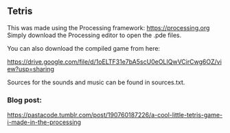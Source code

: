 ## Tetris

This was made using the Processing framework: https://processing.org Simply download the Processing editor to open the .pde files. 

You can also download the compiled game from here: 

https://drive.google.com/file/d/1oELTF31e7bA5scU0eOLIQwVCirCwg6OZ/view?usp=sharing

Sources for the sounds and music can be found in sources.txt.

### Blog post:

https://pastacode.tumblr.com/post/190760187226/a-cool-little-tetris-game-i-made-in-the-processing


